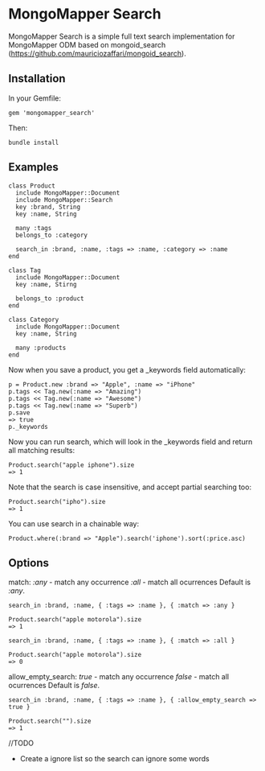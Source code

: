 MongoMapper Search
============

MongoMapper Search is a simple full text search implementation for MongoMapper ODM based on mongoid_search (https://github.com/mauriciozaffari/mongoid_search).

Installation
--------

In your Gemfile:

    gem 'mongomapper_search'

Then:

    bundle install

Examples
--------

    class Product
      include MongoMapper::Document
      include MongoMapper::Search
      key :brand, String
      key :name, String

      many :tags
      belongs_to :category

      search_in :brand, :name, :tags => :name, :category => :name
    end

    class Tag
      include MongoMapper::Document
      key :name, Stirng

      belongs_to :product
    end

    class Category
      include MongoMapper::Document
      key :name, String

      many :products
    end

Now when you save a product, you get a _keywords field automatically:

    p = Product.new :brand => "Apple", :name => "iPhone"
    p.tags << Tag.new(:name => "Amazing")
    p.tags << Tag.new(:name => "Awesome")
    p.tags << Tag.new(:name => "Superb")
    p.save
    => true
    p._keywords

Now you can run search, which will look in the _keywords field and return all matching results:

    Product.search("apple iphone").size
    => 1

Note that the search is case insensitive, and accept partial searching too:

    Product.search("ipho").size
    => 1
    
You can use search in a chainable way:

    Product.where(:brand => "Apple").search('iphone').sort(:price.asc)


Options
-------

match:
  _:any_ - match any occurrence
  _:all_ - match all ocurrences
  Default is _:any_.

    search_in :brand, :name, { :tags => :name }, { :match => :any }

    Product.search("apple motorola").size
    => 1

    search_in :brand, :name, { :tags => :name }, { :match => :all }

    Product.search("apple motorola").size
    => 0

allow_empty_search:
  _true_ - match any occurrence
  _false_ - match all ocurrences
  Default is _false_.

    search_in :brand, :name, { :tags => :name }, { :allow_empty_search => true }

    Product.search("").size
    => 1
    
//TODO

- Create a ignore list so the search can ignore some words
